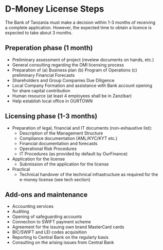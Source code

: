 # D-Money License Steps

The Bank of Tanzania must make a decision within 1-3 months of receiving a complete application. However, the expected time to obtain a licence is expected to take about 3 months. 

## Preperation phase (1 month)

- Preliminary assessment of project (reveiew documents on hands, etc.) 
- General consulting regarding the DMI licensing process
- Preparation of (a) Business plan (b) Program of Operations (c) preliminary Financial Forecasts
- Shareholders and Group Companies Due Diligence
- Local Company Formation and assistance with Bank account opening for share capital contribution
- Human resource (at least 4 employees shall be in Zanzibar)
- Help establish local office in OURTOWN

## Licensing phase (1-3 months)

- Preparation of legal, financial and IT documents (non-exhaustive list):
    - Description of the Management Structure
    - Compliance documentation (AML/KYC/KYT etc.)
    - Financial documentation and forecasts
    - Operational Risk Procedures
    - IT Procedures (as provided by default by OurFinance)
- Application for the license
    - Submission of the application for the license
- Practical
    - Technical handover of the technical infrastructure as required for the e-money license (see tech section)

## Add-ons and maintenance 

- Accounting services
- Auditing
- Opening of safeguarding accounts
- Connection to SWIFT payment scheme
- Agreement for the issuing own brand MasterCard cards
- BIC/SWIFT and LEI codes acquisition
- Reporting to Central Bank on the regularly basis
- Consulting on the arising issues from Central Bank

